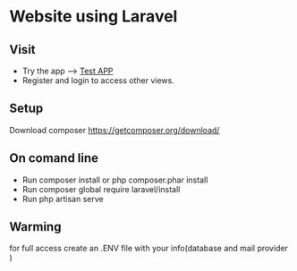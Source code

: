 # Website using Laravel

## Visit
- Try the app --> [Test APP](https://immense-stream-72348.herokuapp.com/)
- Register and login to access other views.

## Setup

Download composer https://getcomposer.org/download/

## On comand line 

- Run composer install or php composer.phar install 
- Run composer global require laravel/install 
- Run php artisan serve 

## Warming 
for full access create an .ENV file with your info(database and mail provider )



